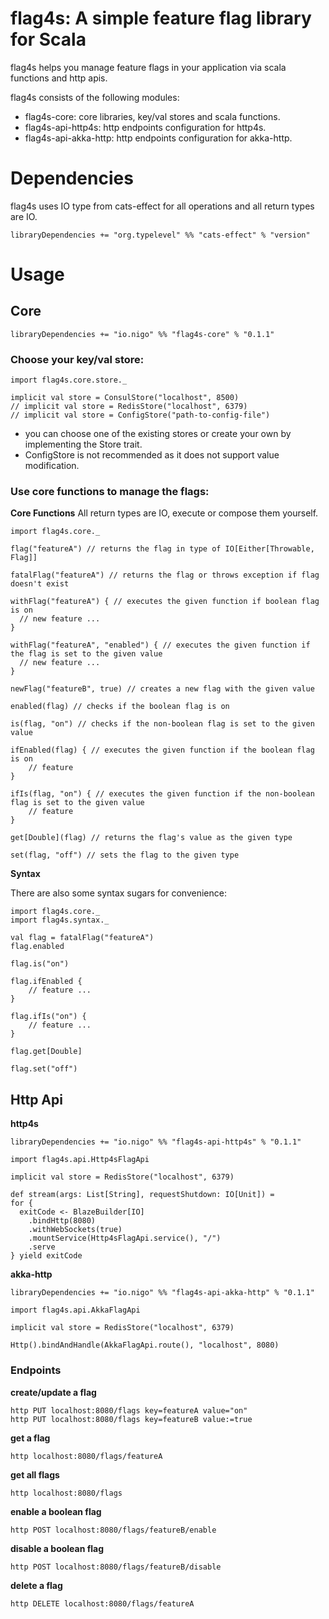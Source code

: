 # flag4s: A simple feature flag library for Scala
flag4s helps you manage feature flags in your application via scala functions and http apis.

flag4s consists of the following modules:
* flag4s-core: core libraries, key/val stores and scala functions.
* flag4s-api-http4s: http endpoints configuration for http4s.
* flag4s-api-akka-http: http endpoints configuration for akka-http.

# Dependencies
flag4s uses IO type from cats-effect for all operations and all return types are IO.
```
libraryDependencies += "org.typelevel" %% "cats-effect" % "version"
```
 
# Usage

## Core
```
libraryDependencies += "io.nigo" %% "flag4s-core" % "0.1.1"
```

### Choose your key/val store:
```
import flag4s.core.store._

implicit val store = ConsulStore("localhost", 8500)
// implicit val store = RedisStore("localhost", 6379)
// implicit val store = ConfigStore("path-to-config-file")
```

* you can choose one of the existing stores or create your own by implementing the Store trait.
* ConfigStore is not recommended as it does not support value modification.

### Use core functions to manage the flags:

**Core Functions**
All return types are IO, execute or compose them yourself.
 
```
import flag4s.core._

flag("featureA") // returns the flag in type of IO[Either[Throwable, Flag]]

fatalFlag("featureA") // returns the flag or throws exception if flag doesn't exist

withFlag("featureA") { // executes the given function if boolean flag is on
  // new feature ...
}

withFlag("featureA", "enabled") { // executes the given function if the flag is set to the given value
  // new feature ...
}

newFlag("featureB", true) // creates a new flag with the given value

enabled(flag) // checks if the boolean flag is on

is(flag, "on") // checks if the non-boolean flag is set to the given value

ifEnabled(flag) { // executes the given function if the boolean flag is on
    // feature
}

ifIs(flag, "on") { // executes the given function if the non-boolean flag is set to the given value
    // feature
}

get[Double](flag) // returns the flag's value as the given type

set(flag, "off") // sets the flag to the given type
```

**Syntax**

There are also some syntax sugars for convenience: 
```
import flag4s.core._
import flag4s.syntax._

val flag = fatalFlag("featureA") 
flag.enabled

flag.is("on")

flag.ifEnabled {
    // feature ...
}

flag.ifIs("on") {
    // feature ...
}

flag.get[Double]

flag.set("off")
```

## Http Api
**http4s**
```
libraryDependencies += "io.nigo" %% "flag4s-api-http4s" % "0.1.1"
```
```
import flag4s.api.Http4sFlagApi

implicit val store = RedisStore("localhost", 6379)

def stream(args: List[String], requestShutdown: IO[Unit]) =
for {
  exitCode <- BlazeBuilder[IO]
    .bindHttp(8080)
    .withWebSockets(true)
    .mountService(Http4sFlagApi.service(), "/")
    .serve
} yield exitCode
```

**akka-http**
```
libraryDependencies += "io.nigo" %% "flag4s-api-akka-http" % "0.1.1"
```
```
import flag4s.api.AkkaFlagApi

implicit val store = RedisStore("localhost", 6379)

Http().bindAndHandle(AkkaFlagApi.route(), "localhost", 8080)
```

### Endpoints

**create/update a flag**
```
http PUT localhost:8080/flags key=featureA value="on"
http PUT localhost:8080/flags key=featureB value:=true
```

**get a flag**
```
http localhost:8080/flags/featureA
```

**get all flags**
```
http localhost:8080/flags
```

**enable a boolean flag**
```
http POST localhost:8080/flags/featureB/enable
```

**disable a boolean flag**
```
http POST localhost:8080/flags/featureB/disable
```

**delete a flag**
```
http DELETE localhost:8080/flags/featureA
```
